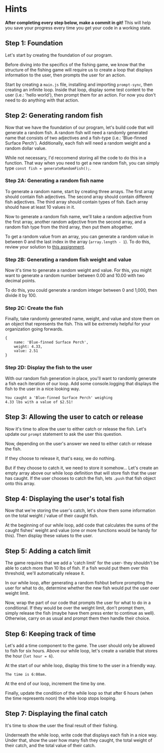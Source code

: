 # Hints

**After completing every step below, make a commit in git!** This will help you save your progress every time you get your code in a working state.

## Step 1: Foundation

Let's start by creating the foundation of our program. 

Before diving into the specifics of the fishing game, we know that the structure of the fishing
game will require us to create a loop that displays information to the user, then prompts the user for an action.

Start by creating a `main.js` file, installing and importing `prompt-sync`, then creating an infinite loop. Inside that loop,
display some test content to the user (i.e.: 'hello world'), then prompt them for an action. For now you don't need to do anything
with that action.

## Step 2: Generating random fish

Now that we have the foundation of our program, let's build code that will generate a random fish. A random fish will 
need a randomly generated name that consists of two adjectives and a fish-type (i.e.: 'Blue-finned Surface Perch'). Additionally,
each fish will need a random weight and a random dollar value.

While not necessary, I'd reccomend storing all the code to do this in a function. That way when you need to get a new random fish,
you can simply type `const fish = generateRandomFish();`.

### Step 2A: Generating a random fish name

To generate a random name, start by creating three arrays. The first array should contain fish adjectives. 
The second array should contain different fish adjectives. The third array should contain types of fish. Each array should have at least 10 values in it.

Now to generate a random fish name, we'll take a random adjective from the first array, another random adjective from the second array, and a random fish type
from the third array, then put them altogether.

To get a random value from an array, you can generate a random value in between 0 and the last index in the array (`array.length - 1`). To do this, review your solution
to [this assignment](https://github.com/ci-wdi-900/roll-the-dice).

### Step 2B: Generating a random fish weight and value

Now it's time to generate a random weight and value. For this, you might want to generate a random number between 0.00 and 10.00 with two decimal points.

To do this, you could generate a random integer between 0 and 1,000, then divide it by 100.

### Step 2C: Create the fish

Finally, take randomly generated name, weight, and value and store them on an object that represents the fish. This will be extremely helpful
for your organization going forwards.

```
{
    name: 'Blue-finned Surface Perch',
    weight: 4.33,
    value: 2.51
}
```

### Step 2D: Display the fish to the user

With our random fish generation in place, you'll want to randomly generate a fish each iteration of our loop. 
Add some console.logging that displays the fish to the user in a nice looking way.

```
You caught a 'Blue-finned Surface Perch' weighing 
4.33 lbs with a value of $2.51!
```

## Step 3: Allowing the user to catch or release

Now it's time to allow the user to either catch or release the fish. Let's update our `prompt` statement to ask the
user this question. 

Now, depending on the user's answer we need to either catch or release the fish. 

If they choose to release it, that's easy, we do nothing. 

But if they choose to catch it, we need to store it somehow... Let's create an empty array above our while loop definition that will
store fish that the user has caught. If the user chooses to catch the fish, lets `.push` that fish object onto this array.

## Step 4: Displaying the user's total fish

Now that we're storing the user's catch, let's show them some information on the total weight / value of their caught fish.

At the beginning of our while loop, add code that calculates the sums of the caught fishes' weight and value (one or more functions would
be handy for this). Then display these values to the user.

## Step 5: Adding a catch limit

The game requires that we add a 'catch limit' for the user- they shouldn't be able to catch more than 10 lbs of fish. If a fish would
put them over this threshold, we'll automatically release it.

In our while loop, after generating a random fishbut before prompting the user for what to do, determine whether the new fish would put the user
over weight limit.

Now, wrap the part of our code that prompts the user for what to do in a conditional. If they would be over the weight limit, don't prompt them,
simply release the fish (maybe have them press enter to continue as well). Otherwise, carry on as usual and prompt them then handle their choice.

## Step 6: Keeping track of time

Let's add a time component to the game. The user should only be allowed to fish for six hours. Above our while loop, let's create a variable that
stores the hour (`let hour = 6`).

At the start of our while loop, display this time to the user in a friendly way.
```
The time is 6:00am.
```

At the end of our loop, increment the time by one.

Finally, update the condition of the while loop so that after 6 hours (when the time represents noon) the while loop stops looping.

## Step 7: Displaying the final catch

It's time to show the user the final result of their fishing.

Underneath the while loop, write code that displays each fish in a nice way. 
Under that, show the user how many fish they caught, the total weight of their catch, and the total value of their catch.
